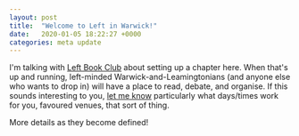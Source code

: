 ```yaml
---
layout: post
title:  "Welcome to Left in Warwick!"
date:   2020-01-05 18:22:27 +0000
categories: meta update
---
```

I'm talking with [Left Book Club](https://leftbookclub.com) about setting up a chapter here. When that's up and running, left-minded Warwick-and-Leamingtonians (and anyone else who wants to drop in) will have a place to read, debate, and organise. If this sounds interesting to you, [let me know](mailto:graham@iamleeg.com) particularly what days/times work for you, favoured venues, that sort of thing.

More details as they become defined!

